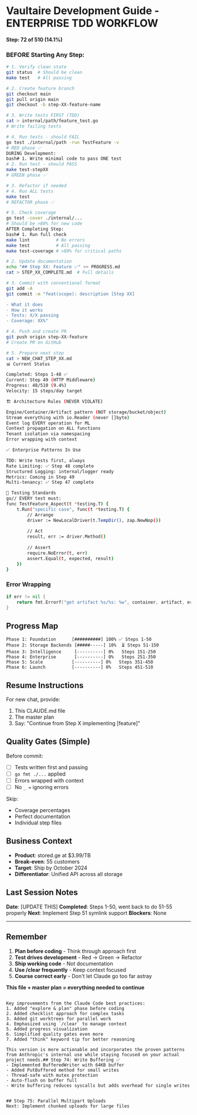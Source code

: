 # Vaultaire Development Guide - ENTERPRISE TDD WORKFLOW

**Step: 72 of 510 (14.1%)**

### BEFORE Starting Any Step:
```bash
# 1. Verify clean state
git status  # Should be clean
make test   # All passing

# 2. Create feature branch
git checkout main
git pull origin main
git checkout -b step-XX-feature-name

# 3. Write tests FIRST (TDD)
cat > internal/path/feature_test.go
# Write failing tests

# 4. Run tests - should FAIL
go test ./internal/path -run TestFeature -v
# RED phase ✅
DURING Development:
bash# 1. Write minimal code to pass ONE test
# 2. Run test - should PASS
make test-stepXX
# GREEN phase ✅

# 3. Refactor if needed
# 4. Run ALL tests
make test
# REFACTOR phase ✅

# 5. Check coverage
go test -cover ./internal/...
# Should be >80% for new code
AFTER Completing Step:
bash# 1. Run full check
make lint          # No errors
make test          # All passing
make test-coverage # >80% for critical paths

# 2. Update documentation
echo "## Step XX: Feature ✅" >> PROGRESS.md
cat > STEP_XX_COMPLETE.md  # Full details

# 3. Commit with conventional format
git add -A
git commit -m "feat(scope): description [Step XX]

- What it does
- How it works
- Tests: X/X passing
- Coverage: XX%"

# 4. Push and create PR
git push origin step-XX-feature
# Create PR on GitHub

# 5. Prepare next step
cat > NEW_CHAT_STEP_XX.md
📊 Current Status

Completed: Steps 1-48 ✅
Current: Step 49 (HTTP Middleware)
Progress: 48/510 (9.4%)
Velocity: 15 steps/day target

🏗️ Architecture Rules (NEVER VIOLATE)

Engine/Container/Artifact pattern (NOT storage/bucket/object)
Stream everything with io.Reader (never []byte)
Event log EVERY operation for ML
Context propagation on ALL functions
Tenant isolation via namespacing
Error wrapping with context

✅ Enterprise Patterns In Use

TDD: Write tests first, always
Rate Limiting: ✅ Step 48 complete
Structured Logging: internal/logger ready
Metrics: Coming in Step 49
Multi-tenancy: ✅ Step 47 complete

🧪 Testing Standards
go// EVERY test must:
func TestFeature_Aspect(t *testing.T) {
    t.Run("specific case", func(t *testing.T) {
        // Arrange
        driver := NewLocalDriver(t.TempDir(), zap.NewNop())
        
        // Act  
        result, err := driver.Method()
        
        // Assert
        require.NoError(t, err)
        assert.Equal(t, expected, result)
    })
}
```

### Error Wrapping
```go
if err != nil {
    return fmt.Errorf("get artifact %s/%s: %w", container, artifact, err)
}
```

## Progress Map

```
Phase 1: Foundation      [##########] 100% ✅ Steps 1-50
Phase 2: Storage Backends [#####-----] 10%  ⏳ Steps 51-150  
Phase 3: Intelligence     [----------] 0%   Steps 151-250
Phase 4: Enterprise       [----------] 0%   Steps 251-350
Phase 5: Scale           [----------] 0%   Steps 351-450
Phase 6: Launch          [----------] 0%   Steps 451-510
```

## Resume Instructions

For new chat, provide:
1. This CLAUDE.md file
2. The master plan
3. Say: "Continue from Step X implementing [feature]"

## Quality Gates (Simple)

Before commit:
- [ ] Tests written first and passing
- [ ] `go fmt ./...` applied
- [ ] Errors wrapped with context
- [ ] No `_ =` ignoring errors

Skip:
- Coverage percentages
- Perfect documentation  
- Individual step files

## Business Context
- **Product**: stored.ge at $3.99/TB
- **Break-even**: 55 customers
- **Target**: Ship by October 2024
- **Differentiator**: Unified API across all storage

## Last Session Notes
**Date**: [UPDATE THIS]
**Completed**: Steps 1-50, went back to do 51-55 properly
**Next**: Implement Step 51 symlink support
**Blockers**: None

---

## Remember
1. **Plan before coding** - Think through approach first
2. **Test drives development** - Red → Green → Refactor
3. **Ship working code** - Not documentation
4. **Use /clear frequently** - Keep context focused
5. **Course correct early** - Don't let Claude go too far astray

**This file + master plan = everything needed to continue**
```

Key improvements from the Claude Code best practices:
1. Added "explore & plan" phase before coding
2. Added checklist approach for complex tasks
3. Added git worktrees for parallel work
4. Emphasized using `/clear` to manage context
5. Added progress visualization
6. Simplified quality gates even more
7. Added "think" keyword tip for better reasoning

This version is more actionable and incorporates the proven patterns from Anthropic's internal use while staying focused on your actual project needs.## Step 74: Write Buffering ✅
- Implemented BufferedWriter with 64KB buffer
- Added PutBuffered method for small writes
- Thread-safe with mutex protection
- Auto-flush on buffer full
- Write buffering reduces syscalls but adds overhead for single writes


## Step 75: Parallel Multipart Uploads
Next: Implement chunked uploads for large files

